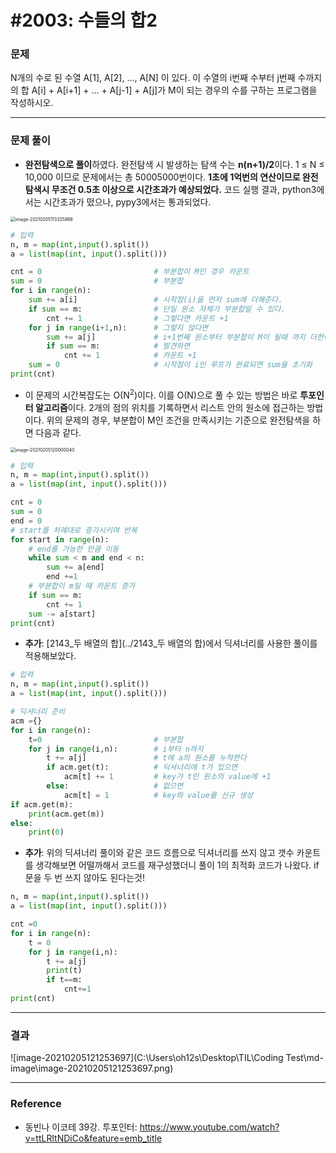 # #2003: 수들의 합2

### 문제

N개의 수로 된 수열 A[1], A[2], …, A[N] 이 있다. 이 수열의 i번째 수부터 j번째 수까지의 합 A[i] + A[i+1] + … + A[j-1] + A[j]가 M이 되는 경우의 수를 구하는 프로그램을 작성하시오.

---

### 문제 풀이

- **완전탐색으로 풀이**하였다. 완전탐색 시 발생하는 탐색 수는 **n(n+1)/2**이다. 1 ≤ N ≤ 10,000 이므로 문제에서는 총 50005000번이다. **1초에 1억번의 연산이므로 완전탐색시 무조건 0.5초 이상으로 시간초과가 예상되었다.** 코드 실행 결과, python3에서는 시간초과가 떴으나, pypy3에서는 통과되었다.

<img src="C:\Users\oh12s\Desktop\TIL\Coding Test\md-image\image-20210205113325866.png" alt="image-20210205113325866" style="zoom: 50%;" />

``` python
# 입력
n, m = map(int,input().split())
a = list(map(int, input().split()))

cnt = 0							# 부분합이 M인 경우 카운트
sum = 0							# 부분합
for i in range(n):
    sum += a[i]					# 시작점(i)을 먼저 sum에 더해준다.
    if sum == m:				# 단일 원소 자체가 부분합일 수 있다.
        cnt += 1				# 그렇다면 카운트 +1
    for j in range(i+1,n):		# 그렇지 않다면 
        sum += a[j]				# i+1번째 원소부터 부분합이 M이 될때 까지 더한다.
        if sum == m:			# 발견하면
            cnt += 1			# 카운트 +1
    sum = 0						# 시작점이 i인 루프가 완료되면 sum을 초기화
print(cnt)

```



- 이 문제의 시간복잡도는 O(N<sup>2</sup>)이다. 이를 O(N)으로 풀 수 있는 방법은 바로 **투포인터 알고리즘**이다. 2개의 점의 위치를 기록하면서 리스트 안의 원소에 접근하는 방법이다. 위의 문제의 경우, 부분합이 M인 조건을 만족시키는 기준으로 완전탐색을 하면 다음과 같다.

<img src="C:\Users\oh12s\Desktop\TIL\Coding Test\md-image\image-20210205120000040.png" alt="image-20210205120000040" style="zoom:50%;" />

```python
# 입력
n, m = map(int,input().split())
a = list(map(int, input().split()))

cnt = 0
sum = 0
end = 0
# start를 차례대로 증가시키며 반복
for start in range(n):
    # end를 가능한 만큼 이동
    while sum < m and end < n:
        sum += a[end]
        end +=1
    # 부분합이 m일 때 카운트 증가
    if sum == m:
        cnt += 1
    sum -= a[start]
print(cnt)
```

- **추가**: [2143_두 배열의 합](../2143_두 배열의 합)에서 딕셔너리를 사용한 풀이를 적용해보았다.

```python
# 입력
n, m = map(int,input().split())
a = list(map(int, input().split()))

# 딕셔너리 준비
acm ={}
for i in range(n):
    t=0							# 부분합
    for j in range(i,n):		# i부터 n까지
        t += a[j]				# t에 a의 원소를 누적한다
        if acm.get(t):			# 딕셔너리에 t가 있으면
            acm[t] += 1			# key가 t인 원소의 value에 +1
        else:					# 없으면
            acm[t] = 1			# key와 value를 신규 생성
if acm.get(m):
    print(acm.get(m))
else:
    print(0)
```

- **추가**: 위의 딕셔너리 풀이와 같은 코드 흐름으로 딕셔너리를 쓰지 않고 갯수 카운트를 생각해보면 어떨까해서 코드를 재구성했더니 풀이 1의 최적화 코드가 나왔다. if문을 두 번 쓰지 않아도 된다는것!

```python
n, m = map(int,input().split())
a = list(map(int, input().split()))

cnt =0
for i in range(n):
    t = 0
    for j in range(i,n):
        t += a[j]
        print(t)
        if t==m:
            cnt+=1
print(cnt)
```



  

---

### 결과

![image-20210205121253697](C:\Users\oh12s\Desktop\TIL\Coding Test\md-image\image-20210205121253697.png)

---

### Reference

- 동빈나 이코테 39강. 투포인터: https://www.youtube.com/watch?v=ttLRltNDiCo&feature=emb_title

